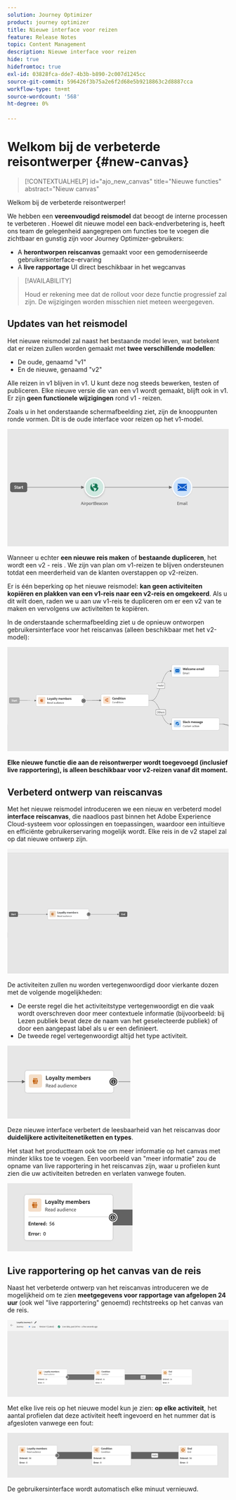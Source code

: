 ```yaml
---
solution: Journey Optimizer
product: journey optimizer
title: Nieuwe interface voor reizen
feature: Release Notes
topic: Content Management
description: Nieuwe interface voor reizen
hide: true
hidefromtoc: true
exl-id: 03828fca-dde7-4b3b-b890-2c007d1245cc
source-git-commit: 596426f3b75a2e6f2d68e5b9218863c2d8887cca
workflow-type: tm+mt
source-wordcount: '568'
ht-degree: 0%

---
```


# Welkom bij de verbeterde reisontwerper {#new-canvas}

>[!CONTEXTUALHELP]
>id="ajo_new_canvas"
>title="Nieuwe functies"
>abstract="Nieuw canvas"

Welkom bij de verbeterde reisontwerper!

We hebben een **vereenvoudigd reismodel** dat beoogt de interne processen te verbeteren . Hoewel dit nieuwe model een back-endverbetering is, heeft ons team de gelegenheid aangegrepen om functies toe te voegen die zichtbaar en gunstig zijn voor Journey Optimizer-gebruikers:

* A **herontworpen reiscanvas** gemaakt voor een gemoderniseerde gebruikersinterface-ervaring
* A **live rapportage** UI direct beschikbaar in het wegcanvas

>[!AVAILABILITY]
>
>Houd er rekening mee dat de rollout voor deze functie progressief zal zijn. De wijzigingen worden misschien niet meteen weergegeven.

## Updates van het reismodel

Het nieuwe reismodel zal naast het bestaande model leven, wat betekent dat er reizen zullen worden gemaakt met **twee verschillende modellen**:

* De oude, genaamd &quot;v1&quot;
* En de nieuwe, genaamd &quot;v2&quot;

Alle reizen in v1 blijven in v1. U kunt deze nog steeds bewerken, testen of publiceren. Elke nieuwe versie die van een v1 wordt gemaakt, blijft ook in v1. Er zijn **geen functionele wijzigingen** rond v1 - reizen.

Zoals u in het onderstaande schermafbeelding ziet, zijn de knooppunten ronde vormen. Dit is de oude interface voor reizen op het v1-model.

![](assets/new-canvas.png)

Wanneer u echter **een nieuwe reis maken** of **bestaande dupliceren**, het wordt een v2 - reis .  We zijn van plan om v1-reizen te blijven ondersteunen totdat een meerderheid van de klanten overstappen op v2-reizen.

Er is één beperking op het nieuwe reismodel: **kan geen activiteiten kopiëren en plakken van een v1-reis naar een v2-reis en omgekeerd**. Als u dit wilt doen, raden we u aan uw v1-reis te dupliceren om er een v2 van te maken en vervolgens uw activiteiten te kopiëren.

In de onderstaande schermafbeelding ziet u de opnieuw ontworpen gebruikersinterface voor het reiscanvas (alleen beschikbaar met het v2-model):

![](assets/new-canvas2.png)

**Elke nieuwe functie die aan de reisontwerper wordt toegevoegd (inclusief live rapportering), is alleen beschikbaar voor v2-reizen vanaf dit moment.**

## Verbeterd ontwerp van reiscanvas

Met het nieuwe reismodel introduceren we een nieuw en verbeterd model **interface reiscanvas**, die naadloos past binnen het Adobe Experience Cloud-systeem voor oplossingen en toepassingen, waardoor een intuïtieve en efficiënte gebruikerservaring mogelijk wordt. Elke reis in de v2 stapel zal op dat nieuwe ontwerp zijn.

![](assets/new-canvas3.gif)

De activiteiten zullen nu worden vertegenwoordigd door vierkante dozen met de volgende mogelijkheden:

* De eerste regel die het activiteitstype vertegenwoordigt en die vaak wordt overschreven door meer contextuele informatie (bijvoorbeeld: bij Lezen publiek bevat deze de naam van het geselecteerde publiek) of door een aangepast label als u er een definieert.
* De tweede regel vertegenwoordigt altijd het type activiteit.

![](assets/new-canvas4.png)

Deze nieuwe interface verbetert de leesbaarheid van het reiscanvas door **duidelijkere activiteitenetiketten en types**.

Het staat het productteam ook toe om meer informatie op het canvas met minder kliks toe te voegen. Een voorbeeld van &quot;meer informatie&quot; zou de opname van live rapportering in het reiscanvas zijn, waar u profielen kunt zien die uw activiteiten betreden en verlaten vanwege fouten.

![](assets/new-canvas5.png)


## Live rapportering op het canvas van de reis

Naast het verbeterde ontwerp van het reiscanvas introduceren we de mogelijkheid om te zien **meetgegevens voor rapportage van afgelopen 24 uur** (ook wel &quot;live rapportering&quot; genoemd) rechtstreeks op het canvas van de reis.

![](assets/new-canvas6bis.png)

Met elke live reis op het nieuwe model kun je zien: **op elke activiteit**, het aantal profielen dat deze activiteit heeft ingevoerd en het nummer dat is afgesloten vanwege een fout:

![](assets/new-canvas8.png)

<!--`
With every live journey on the new model, you will be able to see two types of "last 24 hours" reporting information:

* On a **new insert**, you will see:
    * The number of profiles that have been exported for audience-triggered journeys. You will see the number of profiles available in the last export job alongside the time when that export has been made.
    * The number of profiles who exited the journey
    * The percentage of errors
    ![](assets/new-canvas7.png)
* **On each activity**, you will see the number of profiles who entered that activity and the number who exited because of an error:
    ![](assets/new-canvas8.png)
-->

De gebruikersinterface wordt automatisch elke minuut vernieuwd.

<!--
Please note that you may see differences between the number of exported profiles and the number of profiles flowing through the journey. The exported profiles count only provides information about the last export job being made while the number of profiles entering an activity only contains profiles who did it in the last 24 hours. This can especially be visible on recurring daily journeys as there could be a data overlap between two days.
-->

